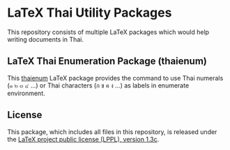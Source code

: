 # LaTeX Thai Utility Packages

This repository consists of multiple LaTeX packages which would help
writing documents in Thai.

## LaTeX Thai Enumeration Package (thaienum)

This [thaienum](thaienum/) LaTeX package provides the command to use Thai numerals
(๑ ๒ ๓ ๔ ...) or Thai characters (ก ข ค ง ...) as labels in enumerate
environment.

## License

This package, which includes all files in this repository, is released under
the [LaTeX project public license (LPPL), version 1.3c](https://www.latex-project.org/lppl/lppl-1-3c/).
